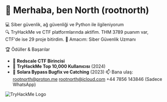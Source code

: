 # 👋 Merhaba, ben North (rootnorth)

💻 Siber güvenlik, ağ güvenliği ve Python ile ilgileniyorum  
🔍 TryHackMe ve CTF platformlarında aktifim. THM 3789 puanım var, CTF'de ise 29 proje bitirdim.
🎯 Amacım: Siber Güvenlik Uzmanı

🏆 Ödüller & Başarılar

- 🥇 **Redscale CTF Birincisi**
- 🎯 **TryHackMe Top 10,000 Kullanıcısı** (2024)
- 🔑 **Solara Bypass Bugfix ve Catching** (2023)
📫 Bana ulaş: 
rootnorth@proton.me
rootnorth@icloud.com
+44 7856 143846 (Sadece WhatsApp)

![TryHackMe Logo](https://tryhackme.com/img/logo/THMlogo-gray_scale.png)
